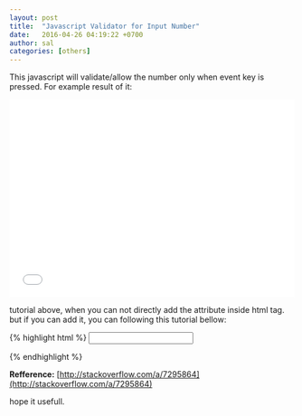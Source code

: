 ```yaml
---
layout: post
title:  "Javascript Validator for Input Number"
date:   2016-04-26 04:19:22 +0700
author: sal
categories: [others]
---
```


This javascript will validate/allow the number only when event key is pressed.
For example result of it:

<iframe width="100%" height="350" src="//jsfiddle.net/agaust/3qz105nn/embedded/html,result/dark/" allowfullscreen="allowfullscreen" frameborder="0"></iframe>

tutorial above, when you can not directly add the attribute inside html tag.
but if you can add it, you can following this tutorial bellow:

{% highlight html %}
<input id="id_price" type="number" min=0 onkeypress="return isNumber(event)"/>
<script type="text/javascript">
function isNumber(evt) {
    evt = (evt) ? evt : window.event;
    var charCode = (evt.which) ? evt.which : evt.keyCode;
    if (charCode > 31 && (charCode < 48 || charCode > 57)) {
        return false;
    }
    return true;
}
</script>
{% endhighlight %}

**Refference:** [http://stackoverflow.com/a/7295864](http://stackoverflow.com/a/7295864)

hope it usefull.